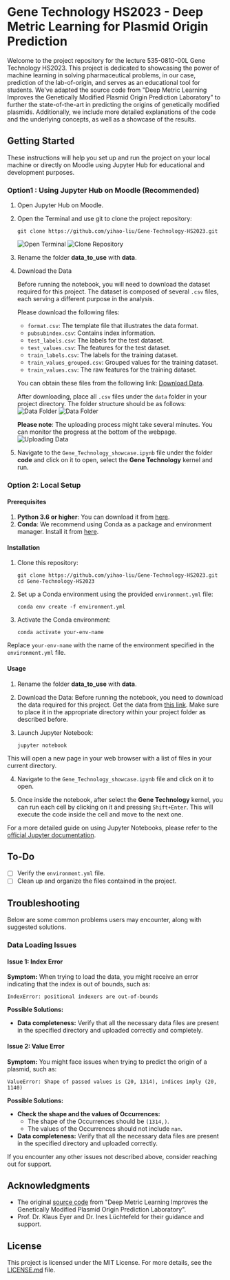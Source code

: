 # Gene Technology HS2023 - Deep Metric Learning for Plasmid Origin Prediction

Welcome to the project repository for the lecture 535-0810-00L Gene Technology HS2023. This project is dedicated to showcasing the power of machine learning in solving pharmaceutical problems, in our case, prediction of the lab-of-origin, and serves as an educational tool for students. We've adapted the source code from "Deep Metric Learning Improves the Genetically Modified Plasmid Origin Prediction Laboratory" to further the state-of-the-art in predicting the origins of genetically modified plasmids. Additionally, we include more detailed explanations of the code and the underlying concepts, as well as a showcase of the results.

## Getting Started

These instructions will help you set up and run the project on your local machine or directly on Moodle using Jupyter Hub for educational and development purposes.

### Option1 : Using Jupyter Hub on Moodle (Recommended)

1. Open Jupyter Hub on Moodle.
2. Open the Terminal and use git to clone the project repository:
   ```
   git clone https://github.com/yihao-liu/Gene-Technology-HS2023.git
    ```
    ![Open Terminal](./READMEIMG/terminal.jpg)
    ![Clone Repository](./READMEIMG/git.jpg)
3. Rename the folder **data_to_use** with **data**.
4. Download the Data

    Before running the notebook, you will need to download the dataset required for this project. The dataset is composed of several `.csv` files, each serving a different purpose in the analysis.

    Please download the following files:

    - `format.csv`: The template file that illustrates the data format.
    - `pubsubindex.csv`: Contains index information.
    - `test_labels.csv`: The labels for the test dataset.
    - `test_values.csv`: The features for the test dataset.
    - `train_labels.csv`: The labels for the training dataset.
    - `train_values_grouped.csv`: Grouped values for the training dataset.
    - `train_values.csv`: The raw features for the training dataset.

    You can obtain these files from the following link: [Download Data](https://codeocean.com/capsule/3003146/tree/v1).

    After downloading, place all `.csv` files under the `data` folder in your project directory. The folder structure should be as follows:
    ![Data Folder](./READMEIMG/data1.jpg)
    ![Data Folder](./READMEIMG/data2.jpg)

    **Please note**: The uploading process might take several minutes. You can monitor the progress at the bottom of the webpage.
    ![Uploading Data](./READMEIMG/uploading.png)


5. Navigate to the `Gene_Technology_showcase.ipynb` file under the folder **code** and click on it to open, select the **Gene Technology** kernel and run.

### Option 2: Local Setup
#### Prerequisites

1. **Python 3.6 or higher**: You can download it from [here](https://www.python.org/downloads/).
2. **Conda**: We recommend using Conda as a package and environment manager. Install it from [here](https://docs.conda.io/projects/conda/en/latest/user-guide/install/index.html).


#### Installation

1. Clone this repository:
    ```
    git clone https://github.com/yihao-liu/Gene-Technology-HS2023.git
    cd Gene-Technology-HS2023
    ```

2. Set up a Conda environment using the provided `environment.yml` file:
    ```
    conda env create -f environment.yml
    ```

3. Activate the Conda environment:
    ```
    conda activate your-env-name
    ```
Replace `your-env-name` with the name of the environment specified in the `environment.yml` file.


#### Usage

1. Rename the folder **data_to_use** with **data**.

2. Download the Data: 
   Before running the notebook, you need to download the data required for this project. Get the data from [this link](https://codeocean.com/capsule/3003146/tree/v1). Make sure to place it in the appropriate directory within your project folder as described before.

3. Launch Jupyter Notebook:
    ```
    jupyter notebook
    ```
This will open a new page in your web browser with a list of files in your current directory.

4. Navigate to the `Gene_Technology_showcase.ipynb` file and click on it to open.

5. Once inside the notebook, after select the **Gene Technology** kernel, you can run each cell by clicking on it and pressing `Shift+Enter`. This will execute the code inside the cell and move to the next one.

For a more detailed guide on using Jupyter Notebooks, please refer to the [official Jupyter documentation](https://jupyter-notebook.readthedocs.io/en/stable/notebook.html).

## To-Do

- [ ] Verify the `environment.yml` file.
- [ ] Clean up and organize the files contained in the project.

## Troubleshooting

Below are some common problems users may encounter, along with suggested solutions.

### Data Loading Issues

#### Issue 1: Index Error
**Symptom:**
When trying to load the data, you might receive an error indicating that the index is out of bounds, such as:
```
IndexError: positional indexers are out-of-bounds
```

**Possible Solutions:**
- **Data completeness:**
    Verify that all the necessary data files are present in the specified directory and uploaded correctly and completely.

#### Issue 2: Value Error
**Symptom:**
You might face issues when trying to predict the origin of a plasmid, such as:
```
ValueError: Shape of passed values is (20, 1314), indices imply (20, 1140)
```

**Possible Solutions:**
- **Check the shape and the values of Occurrences:**
    - The shape of the Occurrences should be `(1314,)`.
    - The values of the Occurrences should not include `nan`.
- **Data completeness:**
    Verify that all the necessary data files are present in the specified directory and uploaded correctly.

If you encounter any other issues not described above, consider reaching out for support.

## Acknowledgments

- The original [source code](https://codeocean.com/capsule/3003146/tree/v1) from "Deep Metric Learning Improves the Genetically Modified Plasmid Origin Prediction Laboratory".
- Prof. Dr. Klaus Eyer and Dr. Ines Lüchtefeld for their guidance and support.

## License

This project is licensed under the MIT License. For more details, see the [LICENSE.md](LICENSE.md) file.
